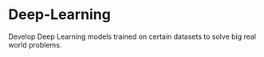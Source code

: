 # Deep-Learning

Develop Deep Learning models trained on certain datasets to solve big real world problems.
